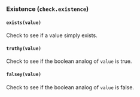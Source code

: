 ### Existence (`check.existence`)
#### `exists(value)`
Check to see if a value simply exists.

#### `truthy(value)`
Check to see if the boolean analog of `value` is true.

#### `falsey(value)`
Check to see if the boolean analog of `value` is false.
